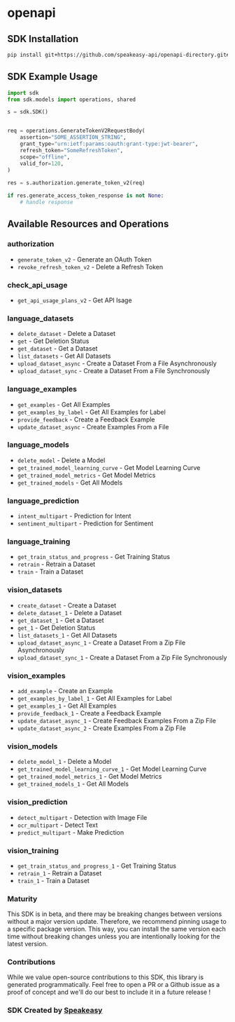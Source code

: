 # openapi

<!-- Start SDK Installation -->
## SDK Installation

```bash
pip install git+https://github.com/speakeasy-api/openapi-directory.git#subdirectory=SDKs/salesforce.local/einstein/2.0.1/python
```
<!-- End SDK Installation -->

## SDK Example Usage
<!-- Start SDK Example Usage -->
```python
import sdk
from sdk.models import operations, shared

s = sdk.SDK()


req = operations.GenerateTokenV2RequestBody(
    assertion="SOME_ASSERTION_STRING",
    grant_type="urn:ietf:params:oauth:grant-type:jwt-bearer",
    refresh_token="SomeRefreshToken",
    scope="offline",
    valid_for=120,
)
    
res = s.authorization.generate_token_v2(req)

if res.generate_access_token_response is not None:
    # handle response
```
<!-- End SDK Example Usage -->

<!-- Start SDK Available Operations -->
## Available Resources and Operations


### authorization

* `generate_token_v2` - Generate an OAuth Token
* `revoke_refresh_token_v2` - Delete a Refresh Token

### check_api_usage

* `get_api_usage_plans_v2` - Get API Isage

### language_datasets

* `delete_dataset` - Delete a Dataset
* `get` - Get Deletion Status
* `get_dataset` - Get a Dataset
* `list_datasets` - Get All Datasets
* `upload_dataset_async` - Create a Dataset From a File Asynchronously
* `upload_dataset_sync` - Create a Dataset From a File Synchronously

### language_examples

* `get_examples` - Get All Examples
* `get_examples_by_label` - Get All Examples for Label
* `provide_feedback` - Create a Feedback Example
* `update_dataset_async` - Create Examples From a File

### language_models

* `delete_model` - Delete a Model
* `get_trained_model_learning_curve` - Get Model Learning Curve
* `get_trained_model_metrics` - Get Model Metrics
* `get_trained_models` - Get All Models

### language_prediction

* `intent_multipart` - Prediction for Intent
* `sentiment_multipart` - Prediction for Sentiment

### language_training

* `get_train_status_and_progress` - Get Training Status
* `retrain` - Retrain a Dataset
* `train` - Train a Dataset

### vision_datasets

* `create_dataset` - Create a Dataset
* `delete_dataset_1` - Delete a Dataset
* `get_dataset_1` - Get a Dataset
* `get_1` - Get Deletion Status
* `list_datasets_1` - Get All Datasets
* `upload_dataset_async_1` - Create a Dataset From a Zip File Asynchronously
* `upload_dataset_sync_1` - Create a Dataset From a Zip File Synchronously

### vision_examples

* `add_example` - Create an Example
* `get_examples_by_label_1` - Get All Examples for Label
* `get_examples_1` - Get All Examples
* `provide_feedback_1` - Create a Feedback Example
* `update_dataset_async_1` - Create Feedback Examples From a Zip File
* `update_dataset_async_2` - Create Examples From a Zip File

### vision_models

* `delete_model_1` - Delete a Model
* `get_trained_model_learning_curve_1` - Get Model Learning Curve
* `get_trained_model_metrics_1` - Get Model Metrics
* `get_trained_models_1` - Get All Models

### vision_prediction

* `detect_multipart` - Detection with Image File
* `ocr_multipart` - Detect Text
* `predict_multipart` - Make Prediction

### vision_training

* `get_train_status_and_progress_1` - Get Training Status
* `retrain_1` - Retrain a Dataset
* `train_1` - Train a Dataset
<!-- End SDK Available Operations -->

### Maturity

This SDK is in beta, and there may be breaking changes between versions without a major version update. Therefore, we recommend pinning usage
to a specific package version. This way, you can install the same version each time without breaking changes unless you are intentionally
looking for the latest version.

### Contributions

While we value open-source contributions to this SDK, this library is generated programmatically.
Feel free to open a PR or a Github issue as a proof of concept and we'll do our best to include it in a future release !

### SDK Created by [Speakeasy](https://docs.speakeasyapi.dev/docs/using-speakeasy/client-sdks)
